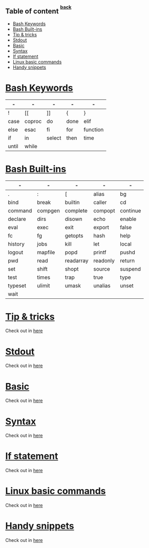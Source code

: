 ## Table of content <sup><sup>[back](../README.md)</sup></sup>

- [Bash Keywords](#bash-keywords)
- [Bash Built-ins](#bash-built-ins)
- [Tip \& tricks](#tip--tricks)
- [Stdout](#stdout)
- [Basic](#basic)
- [Syntax](#syntax)
- [If statement](#if-statement)
- [Linux basic commands](#linux-basic-commands)
- [Handy snippets](#handy-snippets)

# [Bash Keywords](#table-of-content-back)

| -     | -      | -      | -    | -        |
| ----- | ------ | ------ | ---- | -------- |
| !     | [[     | ]]     | {    | }        |
| case  | coproc | do     | done | elif     |
| else  | esac   | fi     | for  | function |
| if    | in     | select | then | time     |
| until | while  |        |      |          |

# [Bash Built-ins](#table-of-content-back)

| -       | -       | -         | -        | -        |
| ------- | ------- | --------- | -------- | -------- |
| .       | :       | [         | alias    | bg       |
| bind    | break   | builtin   | caller   | cd       |
| command | compgen | complete  | compopt  | continue |
| declare | dirs    | disown    | echo     | enable   |
| eval    | exec    | exit      | export   | false    |
| fc      | fg      | getopts   | hash     | help     |
| history | jobs    | kill      | let      | local    |
| logout  | mapfile | popd      | printf   | pushd    |
| pwd     | read    | readarray | readonly | return   |
| set     | shift   | shopt     | source   | suspend  |
| test    | times   | trap      | true     | type     |
| typeset | ulimit  | umask     | unalias  | unset    |
| wait    |         |           |          |          |

# [Tip & tricks](#table-of-content-back)

Check out in [here](./bash/0.tips&tricks.md)

# [Stdout](#table-of-content-back)

Check out in [here](./bash/1.stdout-syntax.md)

# [Basic](#table-of-content-back)

Check out in [here](./bash/2.basic-knowledge.md)

# [Syntax](#table-of-content-back)

Check out in [here](./bash/3.shell-syntax.md)

# [If statement](#table-of-content-back)

Check out in [here](./bash/4.if-statement.md)

# [Linux basic commands](#table-of-content-back)

Check out in [here](./bash/5.linux-basic-command.md)

# [Handy snippets](#table-of-content-back)

Check out in [here](./bash/6.handy-snippet.md)
